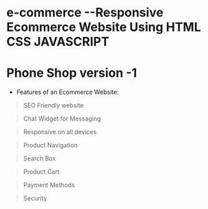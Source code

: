 # e-commerce --Responsive Ecommerce Website Using HTML CSS JAVASCRIPT
# Phone Shop version -1

* Features of an Ecommerce Website:


>SEO Friendly website


>Chat Widget for Messaging


>Responsive on all devices


>Product Navigation


>Search Box


>Product Cart


>Payment Methods


>Security
